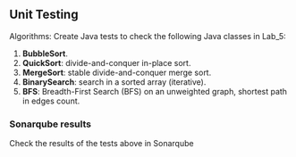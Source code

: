 

## Unit Testing

Algorithms: Create Java tests to check the following Java classes in Lab_5:

1. **BubbleSort**.
2. **QuickSort**: divide-and-conquer in-place sort.
3. **MergeSort**: stable divide-and-conquer merge sort.
4. **BinarySearch**: search in a sorted array (iterative).
5. **BFS**: Breadth-First Search (BFS) on an unweighted graph, shortest path in edges count.


### Sonarqube results

Check the results of the tests above in Sonarqube